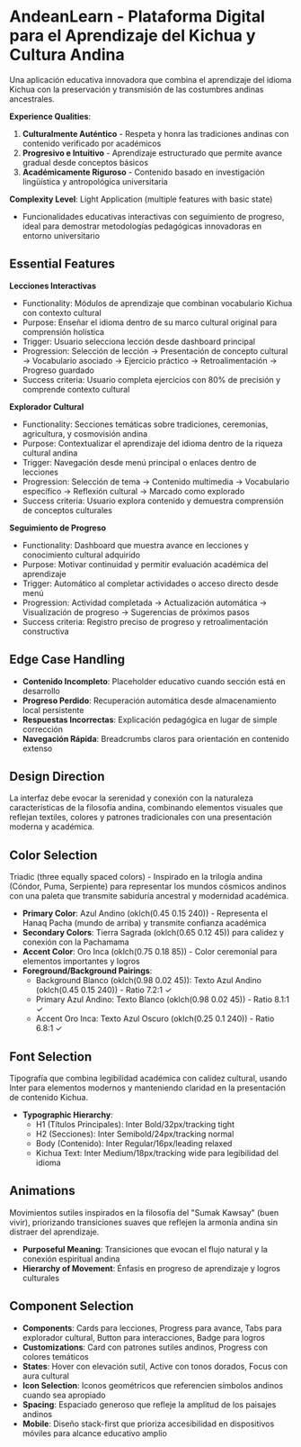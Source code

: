 # AndeanLearn - Plataforma Digital para el Aprendizaje del Kichua y Cultura Andina

Una aplicación educativa innovadora que combina el aprendizaje del idioma Kichua con la preservación y transmisión de las costumbres andinas ancestrales.

**Experience Qualities**:
1. **Culturalmente Auténtico** - Respeta y honra las tradiciones andinas con contenido verificado por académicos
2. **Progresivo e Intuitivo** - Aprendizaje estructurado que permite avance gradual desde conceptos básicos
3. **Académicamente Riguroso** - Contenido basado en investigación lingüística y antropológica universitaria

**Complexity Level**: Light Application (multiple features with basic state)
- Funcionalidades educativas interactivas con seguimiento de progreso, ideal para demostrar metodologías pedagógicas innovadoras en entorno universitario

## Essential Features

**Lecciones Interactivas**
- Functionality: Módulos de aprendizaje que combinan vocabulario Kichua con contexto cultural
- Purpose: Enseñar el idioma dentro de su marco cultural original para comprensión holística
- Trigger: Usuario selecciona lección desde dashboard principal
- Progression: Selección de lección → Presentación de concepto cultural → Vocabulario asociado → Ejercicio práctico → Retroalimentación → Progreso guardado
- Success criteria: Usuario completa ejercicios con 80% de precisión y comprende contexto cultural

**Explorador Cultural**
- Functionality: Secciones temáticas sobre tradiciones, ceremonias, agricultura, y cosmovisión andina
- Purpose: Contextualizar el aprendizaje del idioma dentro de la riqueza cultural andina
- Trigger: Navegación desde menú principal o enlaces dentro de lecciones
- Progression: Selección de tema → Contenido multimedia → Vocabulario específico → Reflexión cultural → Marcado como explorado
- Success criteria: Usuario explora contenido y demuestra comprensión de conceptos culturales

**Seguimiento de Progreso**
- Functionality: Dashboard que muestra avance en lecciones y conocimiento cultural adquirido
- Purpose: Motivar continuidad y permitir evaluación académica del aprendizaje
- Trigger: Automático al completar actividades o acceso directo desde menú
- Progression: Actividad completada → Actualización automática → Visualización de progreso → Sugerencias de próximos pasos
- Success criteria: Registro preciso de progreso y retroalimentación constructiva

## Edge Case Handling

- **Contenido Incompleto**: Placeholder educativo cuando sección está en desarrollo
- **Progreso Perdido**: Recuperación automática desde almacenamiento local persistente
- **Respuestas Incorrectas**: Explicación pedagógica en lugar de simple corrección
- **Navegación Rápida**: Breadcrumbs claros para orientación en contenido extenso

## Design Direction

La interfaz debe evocar la serenidad y conexión con la naturaleza características de la filosofía andina, combinando elementos visuales que reflejan textiles, colores y patrones tradicionales con una presentación moderna y académica.

## Color Selection

Triadic (three equally spaced colors) - Inspirado en la trilogía andina (Cóndor, Puma, Serpiente) para representar los mundos cósmicos andinos con una paleta que transmite sabiduría ancestral y modernidad académica.

- **Primary Color**: Azul Andino (oklch(0.45 0.15 240)) - Representa el Hanaq Pacha (mundo de arriba) y transmite confianza académica
- **Secondary Colors**: Tierra Sagrada (oklch(0.65 0.12 45)) para calidez y conexión con la Pachamama
- **Accent Color**: Oro Inca (oklch(0.75 0.18 85)) - Color ceremonial para elementos importantes y logros
- **Foreground/Background Pairings**: 
  - Background Blanco (oklch(0.98 0.02 45)): Texto Azul Andino (oklch(0.45 0.15 240)) - Ratio 7.2:1 ✓
  - Primary Azul Andino: Texto Blanco (oklch(0.98 0.02 45)) - Ratio 8.1:1 ✓
  - Accent Oro Inca: Texto Azul Oscuro (oklch(0.25 0.1 240)) - Ratio 6.8:1 ✓

## Font Selection

Tipografía que combina legibilidad académica con calidez cultural, usando Inter para elementos modernos y manteniendo claridad en la presentación de contenido Kichua.

- **Typographic Hierarchy**: 
  - H1 (Títulos Principales): Inter Bold/32px/tracking tight
  - H2 (Secciones): Inter Semibold/24px/tracking normal  
  - Body (Contenido): Inter Regular/16px/leading relaxed
  - Kichua Text: Inter Medium/18px/tracking wide para legibilidad del idioma

## Animations

Movimientos sutiles inspirados en la filosofía del "Sumak Kawsay" (buen vivir), priorizando transiciones suaves que reflejen la armonía andina sin distraer del aprendizaje.

- **Purposeful Meaning**: Transiciones que evocan el flujo natural y la conexión espiritual andina
- **Hierarchy of Movement**: Énfasis en progreso de aprendizaje y logros culturales

## Component Selection

- **Components**: Cards para lecciones, Progress para avance, Tabs para explorador cultural, Button para interacciones, Badge para logros
- **Customizations**: Card con patrones sutiles andinos, Progress con colores temáticos
- **States**: Hover con elevación sutil, Active con tonos dorados, Focus con aura cultural
- **Icon Selection**: Iconos geométricos que referencien símbolos andinos cuando sea apropiado
- **Spacing**: Espaciado generoso que refleje la amplitud de los paisajes andinos
- **Mobile**: Diseño stack-first que prioriza accesibilidad en dispositivos móviles para alcance educativo amplio